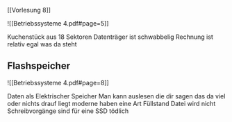 [[Vorlesung 8]]

![[Betriebssysteme 4.pdf#page=5]]

Kuchenstück aus 18 Sektoren
Datenträger ist schwabbelig
Rechnung ist relativ egal was da steht 


## Flashspeicher
![[Betriebssysteme 4.pdf#page=8]]

Daten als Elektrischer Speicher
Man kann auslesen die dir sagen das da viel oder nichts drauf liegt 
moderne haben eine Art Füllstand 
Datei wird nicht 
Schreibvorgänge sind für eine SSD tödlich